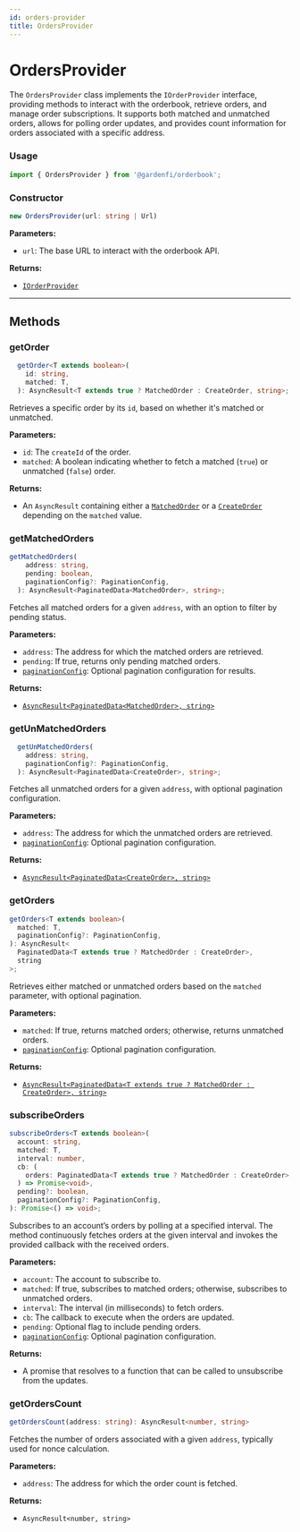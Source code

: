 ```yaml
---
id: orders-provider
title: OrdersProvider
---
```


# OrdersProvider

The `OrdersProvider` class implements the `IOrderProvider` interface, providing methods to interact with the orderbook, retrieve orders, and manage order subscriptions. It supports both matched and unmatched orders, allows for polling order updates, and provides count information for orders associated with a specific address.

### Usage

```ts
import { OrdersProvider } from '@gardenfi/orderbook';
```

### Constructor

```ts
new OrdersProvider(url: string | Url)
```

**Parameters:**

- `url`: The base URL to interact with the orderbook API.

**Returns:**

- [`IOrderProvider`](../../Interfaces.md#iordersprovider)

---

## Methods

### getOrder

```ts
  getOrder<T extends boolean>(
    id: string,
    matched: T,
  ): AsyncResult<T extends true ? MatchedOrder : CreateOrder, string>;
```

Retrieves a specific order by its `id`, based on whether it's matched or unmatched.

**Parameters:**

- `id`: The `createId` of the order.
- `matched`: A boolean indicating whether to fetch a matched (`true`) or unmatched (`false`) order.

**Returns:**

- An `AsyncResult` containing either a [`MatchedOrder`](../types/Order.md#matchedorder) or a [`CreateOrder`](../types/Order.md#createorder) depending on the `matched` value.

### getMatchedOrders

```ts
getMatchedOrders(
    address: string,
    pending: boolean,
    paginationConfig?: PaginationConfig,
  ): AsyncResult<PaginatedData<MatchedOrder>, string>;
```

Fetches all matched orders for a given `address`, with an option to filter by pending status.

**Parameters:**

- `address`: The address for which the matched orders are retrieved.
- `pending`: If true, returns only pending matched orders.
- [`paginationConfig`](../types/Pagination.md#paginationconfig): Optional pagination configuration for results.

**Returns:**

- [`AsyncResult<PaginatedData<MatchedOrder>, string>`](../types/Order.md#matchedorder)

### getUnMatchedOrders

```ts
  getUnMatchedOrders(
    address: string,
    paginationConfig?: PaginationConfig,
  ): AsyncResult<PaginatedData<CreateOrder>, string>;
```

Fetches all unmatched orders for a given `address`, with optional pagination configuration.

**Parameters:**

- `address`: The address for which the unmatched orders are retrieved.
- [`paginationConfig`](../types/Pagination.md#paginationconfig): Optional pagination configuration.

**Returns:**

- [`AsyncResult<PaginatedData<CreateOrder>, string>`](../types/Order.md#createorder)

### getOrders

```ts
getOrders<T extends boolean>(
  matched: T,
  paginationConfig?: PaginationConfig,
): AsyncResult<
  PaginatedData<T extends true ? MatchedOrder : CreateOrder>,
  string
>;
```

Retrieves either matched or unmatched orders based on the `matched` parameter, with optional pagination.

**Parameters:**

- `matched`: If true, returns matched orders; otherwise, returns unmatched orders.
- [`paginationConfig`](../types/Pagination.md#paginationconfig): Optional pagination configuration.

**Returns:**

- [`AsyncResult<PaginatedData<T extends true ? MatchedOrder : CreateOrder>, string>`](../types/Order.md#matchedorder)

### subscribeOrders

```ts
subscribeOrders<T extends boolean>(
  account: string,
  matched: T,
  interval: number,
  cb: (
    orders: PaginatedData<T extends true ? MatchedOrder : CreateOrder>,
  ) => Promise<void>,
  pending?: boolean,
  paginationConfig?: PaginationConfig,
): Promise<() => void>;
```

Subscribes to an account’s orders by polling at a specified interval.
The method continuously fetches orders at the given interval and invokes the provided callback with the received orders.

**Parameters:**

- `account`: The account to subscribe to.
- `matched`: If true, subscribes to matched orders; otherwise, subscribes to unmatched orders.
- `interval`: The interval (in milliseconds) to fetch orders.
- `cb`: The callback to execute when the orders are updated.
- `pending`: Optional flag to include pending orders.
- [`paginationConfig`](../types/Pagination.md#paginationconfig): Optional pagination configuration.

**Returns:**

- A promise that resolves to a function that can be called to unsubscribe from the updates.

### getOrdersCount

```ts
getOrdersCount(address: string): AsyncResult<number, string>
```

Fetches the number of orders associated with a given `address`, typically used for nonce calculation.

**Parameters:**

- `address`: The address for which the order count is fetched.

**Returns:**

- `AsyncResult<number, string>`
